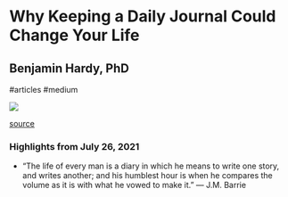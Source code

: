 # Why Keeping a Daily Journal Could Change Your Life

## Benjamin Hardy, PhD

#articles
#medium

![](https://readwise-assets.s3.amazonaws.com/static/images/article2.74d541386bbf.png)

[source](https://medium.com/p/9a4c11f1a475)

### Highlights from July 26, 2021

- “The life of every man is a diary in which he means to write one story, and writes another; and his humblest hour is when he compares the volume as it is with what he vowed to make it.” — J.M. Barrie
